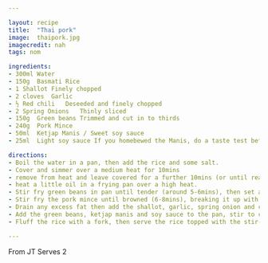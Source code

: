 ```yaml
---

layout: recipe
title:  "Thai pork"
image:  thaipork.jpg
imagecredit: nah
tags: nom

ingredients:
- 300ml	Water	
- 150g	Basmati Rice	
- 1	Shallot	Finely chopped
- 2 cloves	Garlic	
- ½	Red chili	Deseeded and finely chopped
- 2	Spring Onions	Thinly sliced
- 150g	Green beans	Trimmed and cut in to thirds
- 240g	Pork Mince	
- 50ml	Ketjap Manis / Sweet soy sauce	
- 25ml	Light soy sauce	If you homebewed the Manis, do a taste test before adding

directions:
- Boil the water in a pan, then add the rice and some salt.  
- Cover and simmer over a medium heat for 10mins
- remove from heat and leave covered for a further 10mins (or until ready to serve).	
- heat a little oil in a frying pan over a high heat. 
- Stir fry green beans in pan until tender (around 5-6mins), then set aside.	
- Stir fry the pork mince until browned (6-8mins), breaking it up with a spoon during cooking.  
- Drain any excess fat then add the shallot, garlic, spring onion and chili, Cook until softened (2-3min).	
- Add the green beans, ketjap manis and soy sauce to the pan, stir to combine.	
- Fluff the rice with a fork, then serve the rice topped with the stir-fry.	

---
```

From JT
Serves 2